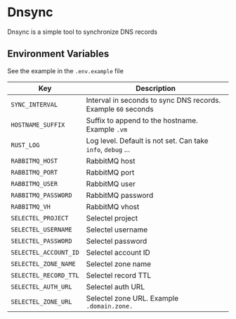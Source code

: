 # Dnsync

Dnsync is a simple tool to synchronize DNS records 

## Environment Variables

See the example in the `.env.example` file

| Key                   | Description                                                   |
|-----------------------|---------------------------------------------------------------|
| `SYNC_INTERVAL`       | Interval in seconds to sync DNS records. Example `60` seconds |
| `HOSTNAME_SUFFIX`     | Suffix to append to the hostname. Example `.vm`               |
| `RUST_LOG`            | Log level. Default is not set. Can take `info`, `debug` ...   |
| `RABBITMQ_HOST`       | RabbitMQ host                                                 |
| `RABBITMQ_PORT`       | RabbitMQ port                                                 |
| `RABBITMQ_USER`       | RabbitMQ user                                                 |
| `RABBITMQ_PASSWORD`   | RabbitMQ password                                             |
| `RABBITMQ_VH`         | RabbitMQ vhost                                                |
| `SELECTEL_PROJECT`    | Selectel project                                              |
| `SELECTEL_USERNAME`   | Selectel username                                             |
| `SELECTEL_PASSWORD`   | Selectel password                                             |
| `SELECTEL_ACCOUNT_ID` | Selectel account ID                                           |
| `SELECTEL_ZONE_NAME`  | Selectel zone name                                            |
| `SELECTEL_RECORD_TTL` | Selectel record TTL                                           |
| `SELECTEL_AUTH_URL`   | Selectel auth URL                                             |
| `SELECTEL_ZONE_URL`   | Selectel zone URL. Example `.domain.zone.`                    |

